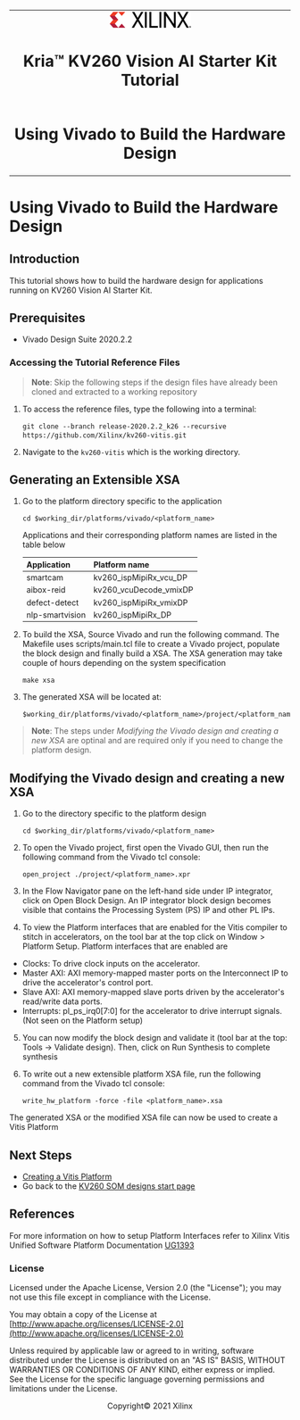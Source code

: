 ﻿<table class="sphinxhide">
 <tr>
   <td align="center"><img src="media/xilinx-logo.png" width="30%"/><h1> Kria&trade; KV260 Vision AI Starter Kit Tutorial</h1>
   </td>
 </tr>
 <tr>
 <td align="center"><h1>Using Vivado to Build the Hardware Design</h1>

 </td>
 </tr>
</table>

# Using Vivado to Build the Hardware Design

## Introduction
 
This tutorial shows how to build the hardware design for applications running on KV260 Vision AI Starter Kit.

## Prerequisites

* Vivado Design Suite 2020.2.2

### Accessing the Tutorial Reference Files

>**Note**: Skip the following steps if the design files have already been cloned and extracted to a working repository

1. To access the reference files, type the following into a terminal:

   ```
   git clone --branch release-2020.2.2_k26 --recursive https://github.com/Xilinx/kv260-vitis.git
   ```

2. Navigate to the `kv260-vitis` which is the working directory.

## Generating an Extensible XSA

1. Go to the platform directory specific to the application

   ```
   cd $working_dir/platforms/vivado/<platform_name>
   ```

   Applications and their corresponding platform names are listed in the table below

   |Application |Platform name|
   |----|----|
   |smartcam |kv260_ispMipiRx_vcu_DP|
   |aibox-reid |kv260_vcuDecode_vmixDP|
   |defect-detect |kv260_ispMipiRx_vmixDP|
   |nlp-smartvision |kv260_ispMipiRx_DP|


2. To build the XSA, Source Vivado and run the following command. The Makefile uses scripts/main.tcl file to create a Vivado project, populate the block design and finally build a XSA. The XSA generation may take couple of hours depending on the system specification

   ```
   make xsa
   ```

3. The generated XSA will be located at:

   ```
   $working_dir/platforms/vivado/<platform_name>/project/<platform_name>.xsa
   ```


>**Note**: The steps under *Modifying the Vivado design and creating a new XSA* are optinal and are required only if you need to change the platform design. 


## Modifying the Vivado design and creating a new XSA

1. Go to the directory specific to the platform design

   ```
   cd $working_dir/platforms/vivado/<platform_name>
   ```

2. To open the Vivado project, first open the Vivado GUI, then run the following command from the Vivado tcl console:

   ```
   open_project ./project/<platform_name>.xpr
   ```

3. In the Flow Navigator pane on the left-hand side under IP integrator, click on Open Block Design. An IP integrator block design becomes visible that contains the Processing System (PS) IP and other PL IPs.

4. To view the Platform interfaces that are enabled for the Vitis compiler to stitch in accelerators, on the tool bar at the top click on Window > Platform Setup. Platform interfaces that are enabled are

* Clocks: To drive clock inputs on the accelerator.
* Master AXI: AXI memory-mapped master ports on the Interconnect IP to drive the accelerator's control port.
* Slave AXI: AXI memory-mapped slave ports driven by the accelerator's read/write data ports.
* Interrupts: pl_ps_irq0[7:0] for the accelerator to drive interrupt signals. (Not seen on the Platform setup)

5. You can now modify the block design and validate it (tool bar at the top: Tools → Validate design). Then, click on Run Synthesis to complete synthesis

6. To write out a new extensible platform XSA file, run the following command from the Vivado tcl console:

   ```
   write_hw_platform -force -file <platform_name>.xsa
   ```


The generated XSA or the modified XSA file can now be used to create a Vitis Platform

## Next Steps

* [Creating a Vitis Platform](build_vitis_platform.md)
* Go back to the [KV260 SOM designs start page](../index)

## References

For more information on how to setup Platform Interfaces refer to Xilinx Vitis Unified Software Platform Documentation [UG1393](https://www.xilinx.com/support/documentation/sw_manuals/xilinx2020_2/ug1393-vitis-application-acceleration.pdf)

### License

Licensed under the Apache License, Version 2.0 (the "License"); you may not use this file except in compliance with the License.

You may obtain a copy of the License at
[http://www.apache.org/licenses/LICENSE-2.0](http://www.apache.org/licenses/LICENSE-2.0)


Unless required by applicable law or agreed to in writing, software distributed under the License is distributed on an "AS IS" BASIS, WITHOUT WARRANTIES OR CONDITIONS OF ANY KIND, either express or implied. See the License for the specific language governing permissions and limitations under the License.

<p align="center">Copyright&copy; 2021 Xilinx</p>

